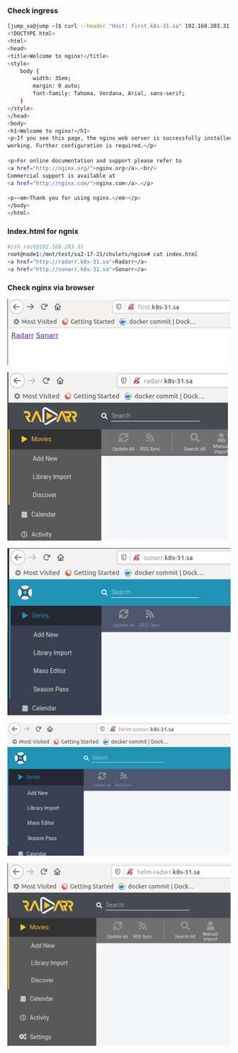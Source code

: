 ### Check ingress
```bash
[jump_sa@jump ~]$ curl --header "Host: first.k8s-31.sa" 192.168.203.31:30001
<!DOCTYPE html>
<html>
<head>
<title>Welcome to nginx!</title>
<style>
    body {
        width: 35em;
        margin: 0 auto;
        font-family: Tahoma, Verdana, Arial, sans-serif;
    }
</style>
</head>
<body>
<h1>Welcome to nginx!</h1>
<p>If you see this page, the nginx web server is successfully installed and
working. Further configuration is required.</p>

<p>For online documentation and support please refer to
<a href="http://nginx.org/">nginx.org</a>.<br/>
Commercial support is available at
<a href="http://nginx.com/">nginx.com</a>.</p>

<p><em>Thank you for using nginx.</em></p>
</body>
</html>

```
### Index.html for ngnix
```bash
#ssh root@192.168.203.31
root@node1:/mnt/test/sa2-17-21/chulets/nginx# cat index.html 
<a href="http://radarr.k8s-31.sa">Radarr</a>
<a href="http://sonarr.k8s-31.sa">Sonarr</a>
```

### Check nginx via browser

![Printscreen of main nginx page](nginx.main.png)

![Printscreen of radarr page](radarr.png)

![Printscreen of sonarr page](sonarr.png)

![Printscreen of helm sonarr page](helm-sonarr.png)

![Printscreen of helm radarr page](helm-radarr.png)